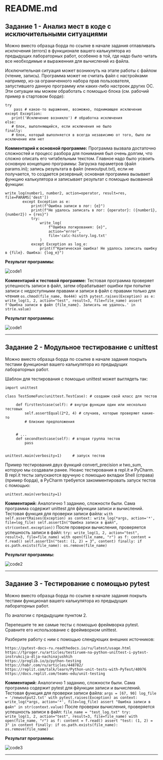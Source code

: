 # README.md

## Задание 1 - Анализ мест в коде с исключительными ситуациями

Можно вместо образца борда по ссылке в начале задания отлавливать исключения (errors) в функционале вашего калькулятора из предыдущих лабораторных работ, особенно в той, где надо было читать все необходимые и выраженния для вычислений из файла.

Исключительная ситуация может возникнуть на этапе работы с файлом (чтение, запись). Программа может не считать файл с настройками например, из-за ограниченного набора прав пользователя, запустившего данную программу или каких-либо настроек других ОС. Эти ситуации мы можем обработать с помощью блока (см. рабочий пример в стартовом борде):

```
try
    pass # какое-то выражение, возможно, поднимающее исключение  
except Exception:
   print('Исключение возникло') # обработка исключения 
else:
   # блок, выполняющийся, если исключения не было
finally:
   # блок, который выполняется в всегда независимо от того, было ли исключение или нет
```

**Комментарий к основной программе:** Программа вызвала достаточно сложностей и процесс разбора для понимания был очень долгим, что сложно описать его читабельным текстом. Главное надо было усвоить основную концепцию программы: Загрузка параметров (файл params.ini); запись результата в файл (newoutput.txt), если не получается, то создается резервный; основная программа вызывает функцию калькулятора и записывает результат с помощью вызванной функции:
```
write_log(number1, number2, action=operator, result=res, file=PARAMS['dest'])
        except Exception as e:
            print(f"Ошибка записи в лог: {e}")
            print(f"Не удалось записать в лог: {operator}: ({number1}, {number2}) = {res}")
            try:
                write_log(
                    f"Ошибка логирования: {e}",
                    action="error",
                    file='calc-history.log.txt'
                )
            except Exception as log_e:
                print(f"Критическая ошибка! Не удалось записать ошибку в {file}. Ошибка: {log_e}")
```
**Результат программы:**

![code1](https://github.com/MelnikNO/programming-2/blob/main/Screen/LR6_1.png)

**Комментарий к тестовой программе:** Тестовая программа проверяет успешность записи в файл, затем обрабатывает ошибки при попытке записи с недоступными правами и записи в файл с правами только для чтения
     ```
     os.chmod(file_name, 0o444)
     with pytest.raises(Exception) as e:
         write_log(1, 2, action="test", result=3, file=file_name)
     assert f'Ошибка записи в файл {file_name}. Записать не удалось.' in str(e.value)
     ```

**Результат программы:**

![code1](https://github.com/MelnikNO/programming-2/blob/main/Screen/LR6_1_test.png)

---

## Задание 2 - Модульное тестирование с unittest

Можно вместо образца борда по ссылке в начале задания покрыть тестами функционал вашего калькулятора из предыдущих лабораторных работ.

Шаблон для тестирования с помощью unittest может выглядеть так:

```
import unittest

class TestSomeFunc(unittest.TestCase): # создаем свой класс для тестов

     def firsttestcase(self): # внутри функции один или несколько тестовых
         self.assertEqual(2*2, 4) # случаев, которые проверяют какие-то 
         # близкие предположения
         

     # ...
     def secondtestcase(self): # вторая группа тестов
         pass


unittest.main(verbosity=1)     # запуск тестов
```

Пример тестирования двух функций convert_precision и two_sum, которую мы создавали ранее. Нюанс тестирования в repl.it и PyCharm. В repl.it  тесты запускаются вручную с помощью вкладки Shell (справа) (пример борда), в PyCharm требуется закомментировать запуск тестов с помощью: 

```
unittest.main(verbosity=1)
```


**Комментарий:**  Аналогично 1 заданию, сложности были. Сама программа содержит unittest для фйункции записи и вычислений. Тестовая функция для проверки записи файла:
     ```
     with self.assertRaises(Exception) as context:
         write_log(*args, action='*', file=log_file)
     self.assertIn("Ошибка записи в файл", str(context.exception))
     ```
После проверки вычисления, проверяется успешность записи в файл:
     ```
     try:
         write_log(1, 2, action="test", result=3, file=file_name)
         with open(file_name, "r") as f:
             content = f.read()
         self.assertIn("test: (1, 2) = 3", content)
     finally:
         if os.path.exists(file_name):
             os.remove(file_name)
     ```

**Результат программы:**

![code2](https://github.com/MelnikNO/programming-2/blob/main/Screen/LR6_2.png)

---

## Задание 3 - Тестирование с помощью pytest

Можно вместо образца борда по ссылке в начале задания покрыть тестами функционал вашего калькулятора из предыдущих лабораторных работ.

По аналогии с предыдущим пунктом 2.

Перепешите те же самые тесты с помощью фреймворка pytest. Сравните его использование с фреймворком unittest.

Разберите работу с ним с помощью слендующих внешних источников:

    https://pytest-docs-ru.readthedocs.io/ru/latest/usage.html
    https://tproger.ru/articles/testiruem-na-python-unittest-i-pytest-instrukcija-dlja-nachinajushhih
    https://proglib.io/p/python-testing
    https://habr.com/ru/articles/448782/
    https://replit.com/talk/learn/Python-unit-tests-with-PyTest/40976
    https://docs.replit.com/teams-edu/unit-testing

**Комментарий:** Аналогично 1 заданию, сложности были. Сама программа содержит pytest для фйункции записи и вычислений. Тестовая функция для проверки записи файла:
     ```
     args = [67, 90]
     log_file = '/newoutput2.txt'
     with pytest.raises(Exception) as context:
         write_log(*args, action='*', file=log_file)
     assert "Ошибка записи в файл" in str(context.value)
     ```
После проверки вычисления, проверяется успешность записи в файл:
     ```
     file_name = "test_log.txt"
     try:
         write_log(1, 2, action="test", result=3, file=file_name)
         with open(file_name, "r") as f:
             content = f.read()
         assert "test: (1, 2) = 3" in content
     finally:
         if os.path.exists(file_name):
             os.remove(file_name)
     ```

**Результат программы:**

![code3](https://github.com/MelnikNO/programming-2/blob/main/Screen/LR6_3.png)

---
